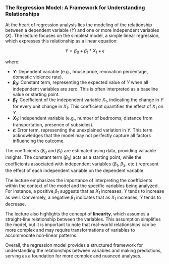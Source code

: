 ### The Regression Model: A Framework for Understanding Relationships

At the heart of regression analysis lies the modeling of the relationship between a dependent variable ($Y$) and one or more independent variables ($X$). The lecture focuses on the simplest model, a simple linear regression, which expresses this relationship as a linear equation:

$$
Y = \beta_0 + \beta_1*X_1 + \epsilon
$$

where:

* **$Y$**: Dependent variable (e.g., house price, renovation percentage, domestic violence rate). 
* **$\beta_0$**: Constant term, representing the expected value of $Y$ when all independent variables are zero. This is often interpreted as a baseline value or starting point.
* **$\beta_1$**: Coefficient of the independent variable $X_1$, indicating the change in $Y$ for every unit change in $X_1$. This coefficient quantifies the effect of $X_1$ on $Y$.
* **$X_1$**: Independent variable (e.g., number of bedrooms, distance from transportation, presence of subsidies).
* **$\epsilon$**: Error term, representing the unexplained variation in $Y$. This term acknowledges that the model may not perfectly capture all factors influencing the outcome.

The coefficients ($\beta_0$ and $\beta_1$) are estimated using data, providing valuable insights. The constant term ($\beta_0$) acts as a starting point, while the coefficients associated with independent variables ($\beta_1$, $\beta_2$, etc.) represent the effect of each independent variable on the dependent variable.

The lecture emphasizes the importance of interpreting the coefficients within the context of the model and the specific variables being analyzed. For instance, a positive $\beta_1$ suggests that as $X_1$ increases, $Y$ tends to increase as well. Conversely, a negative $\beta_1$ indicates that as $X_1$ increases, $Y$ tends to decrease. 

The lecture also highlights the concept of **linearity**, which assumes a straight-line relationship between the variables. This assumption simplifies the model, but it is important to note that real-world relationships can be more complex and may require transformations of variables to accommodate non-linear patterns. 

Overall, the regression model provides a structured framework for understanding the relationships between variables and making predictions, serving as a foundation for more complex and nuanced analyses. 